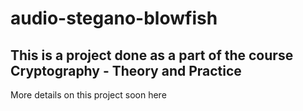 # audio-stegano-blowfish

## This is a project done as a part of the course Cryptography - Theory and Practice 

More details on this project soon here
